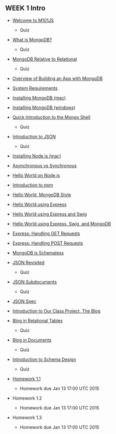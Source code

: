 WEEK 1 Intro
------------

-   [Welcome to M101JS](www.youtube.com/watch?v=t5bQQL9d3Dg)
    -   Quiz

-   [What is MongoDB?](https://www.youtube.com/watch?v=Lfl8hdQOi6Y#t=12)
    -   Quiz

-   [MongoDB Relative to
    Relational](https://www.youtube.com/watch?v=-KIC1LXxcGM)
    -   Quiz

-   [Overview of Building an App with
    MongoDB](https://www.youtube.com/watch?v=iIhgggzzeoA)

-   [System Requirements](https://www.youtube.com/watch?v=gUHV4dTl1p4)

-   [Installing MongoDB
    (mac)](https://www.youtube.com/watch?v=pnVQcEt5_vw)

-   [Installing MongoDB
    (windows)](https://www.youtube.com/watch?v=c6-K8bpBxxY)

-   [Quick Introduction to the Mongo
    Shell](https://www.youtube.com/watch?v=j2v865GGS2A)
    -   Quiz

-   [Introduction to JSON](https://www.youtube.com/watch?v=PTATjNSjbJ0)
    -   Quiz

-   [Installing Node.js
    (mac)](https://www.youtube.com/watch?v=3-u5Ih7kd0A)

-   [Asynchronous vs
    Synchronous](https://www.youtube.com/watch?v=ORKA9Ay9jfs)

-   [Hello World on
    Node.js](https://www.youtube.com/watch?v=Fv5Q_02BKrM)

-   [Introduction to npm](https://www.youtube.com/watch?v=KkWoaHOtGnk)

-   [Hello World, MongoDB
    Style](https://www.youtube.com/watch?v=SgQv3KWEGDc)

-   [Hello World using
    Express](https://www.youtube.com/watch?v=wSAOfA-BMCM)

-   [Hello World using Express and
    Swig](https://www.youtube.com/watch?v=0aG8aBUP6nQ)

-   [Hello World using Express, Swig, and
    MongoDB](https://www.youtube.com/watch?v=KJMHteZRyXQ)

-   [Express: Handling GET
    Requests](https://www.youtube.com/watch?v=DZkLTikYqc4)

-   [Express: Handling POST
    Requests](https://www.youtube.com/watch?v=rGWwQE89reU)

-   [MongoDB is
    Schemaless](https://www.youtube.com/watch?v=uKB-Hoqs6zI#t=11)

-   [JSON Revisited](https://www.youtube.com/watch?v=CTffxoSSLqg)
    -   Quiz

-   [JSON Subdocuments](https://www.youtube.com/watch?v=vrYAEH3g13M)
    -   Quiz

-   [JSON Spec](https://www.youtube.com/watch?v=kOrsT94-A28)

-   [Introduction to Our Class Project, The
    Blog](https://www.youtube.com/watch?v=ePi3kDoexoM)

-   [Blog in Relational
    Tables](https://www.youtube.com/watch?v=boR2y9MHCa0)
    -   Quiz

-   [Blog in Documents](https://www.youtube.com/watch?v=ZjwCzyqKVdY)
    -   Quiz

-   [Introduction to Schema
    Design](https://www.youtube.com/watch?v=6XE3wZCPiZ8)
    -   Quiz

-   [Homework 1.1](https://www.youtube.com/watch?v=sA-iH3IJ72o)
    -   Homework due Jan 13 17:00 UTC 2015

-   Homework 1.2
    -   Homework due Jan 13 17:00 UTC 2015

-   Homework 1.3
    -   Homework due Jan 13 17:00 UTC 2015
